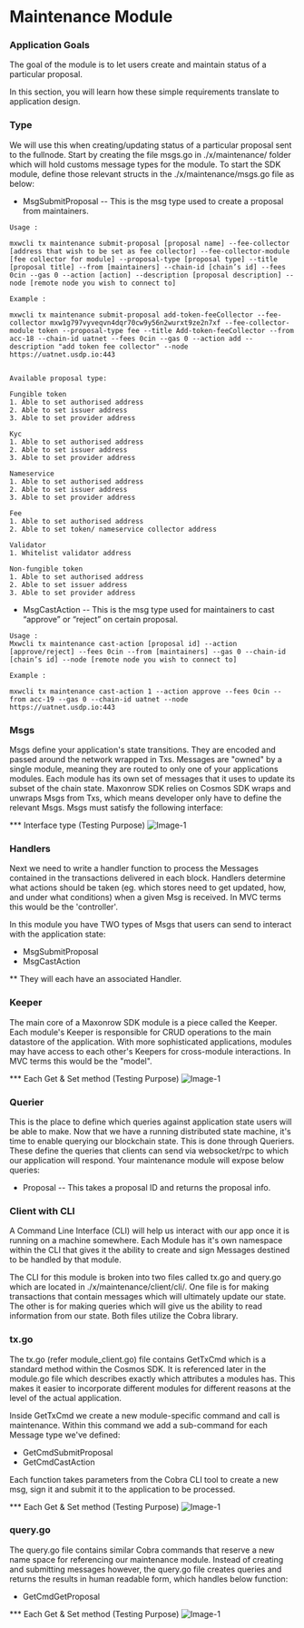 # Maintenance Module

### Application Goals
The goal of the module is to let users create and maintain status of a particular proposal. 

In this section, you will learn how these simple requirements translate to application design.

### Type

We will use this when creating/updating status of a particular proposal sent to the fullnode. 
Start by creating the file msgs.go in ./x/maintenance/ folder which 
will hold customs message types for the module.
To start the SDK module, define those relevant structs in the ./x/maintenance/msgs.go file as below:

* MsgSubmitProposal
-- This is the msg type used to create a proposal from maintainers. 

```
Usage :

mxwcli tx maintenance submit-proposal [proposal name] --fee-collector [address that wish to be set as fee collector] --fee-collector-module [fee collector for module] --proposal-type [proposal type] --title [proposal title] --from [maintainers] --chain-id [chain’s id] --fees 0cin --gas 0 --action [action] --description [proposal description] --node [remote node you wish to connect to]  

Example :

mxwcli tx maintenance submit-proposal add-token-feeCollector --fee-collector mxw1g797vyveqvn4dqr70cw9y56n2wurxt9ze2n7xf --fee-collector-module token --proposal-type fee --title Add-token-feeCollector --from acc-18 --chain-id uatnet --fees 0cin --gas 0 --action add --description "add token fee collector" --node https://uatnet.usdp.io:443  


Available proposal type: 

Fungible token 
1. Able to set authorised address 
2. Able to set issuer address 
3. Able to set provider address 

Kyc 
1. Able to set authorised address 
2. Able to set issuer address 
3. Able to set provider address 

Nameservice 
1. Able to set authorised address 
2. Able to set issuer address 
3. Able to set provider address 

Fee 
1. Able to set authorised address 
2. Able to set token/ nameservice collector address 

Validator 
1. Whitelist validator address 

Non-fungible token
1. Able to set authorised address 
2. Able to set issuer address 
3. Able to set provider address 
```

* MsgCastAction
-- This is the msg type used for maintainers to cast “approve” or “reject” on certain proposal.

```
Usage :
Mxwcli tx maintenance cast-action [proposal id] --action [approve/reject] --fees 0cin --from [maintainers] --gas 0 --chain-id [chain’s id] --node [remote node you wish to connect to]

Example :

mxwcli tx maintenance cast-action 1 --action approve --fees 0cin --from acc-19 --gas 0 --chain-id uatnet --node https://uatnet.usdp.io:443  
```

### Msgs

Msgs define your application's state transitions. 
They are encoded and passed around the network wrapped in Txs. 
Messages are "owned" by a single module, meaning they are routed to only one of your applications modules. 
Each module has its own set of messages that it uses to update its subset of the chain state. 
Maxonrow SDK relies on Cosmos SDK wraps and unwraps Msgs from Txs, which means developer only have to define the relevant Msgs. 
Msgs must satisfy the following interface:

*** Interface type (Testing Purpose)
![Image-1](pic001.png)  


### Handlers

Next we need to write a handler function to process the Messages contained 
in the transactions delivered in each block. 
Handlers determine what actions should be taken (eg. which stores need to get updated, how, and under what conditions) 
when a given Msg is received. In MVC terms this would be the 'controller'.

In this module you have TWO types of Msgs that users 
can send to interact with the application state: 

* MsgSubmitProposal 
* MsgCastAction

** They will each have an associated Handler.


### Keeper

The main core of a Maxonrow SDK module is a piece called the Keeper. 
Each module's Keeper is responsible for CRUD operations to the main datastore of the application. 
With more sophisticated applications, modules may have access to each other's Keepers 
for cross-module interactions. In MVC terms this would be the "model". 

*** Each Get & Set method (Testing Purpose)
![Image-1](pic001.png)  


### Querier

This is the place to define which queries against application state users will be able to make. 
Now that we have a running distributed state machine, it's time to enable querying our blockchain state. 
This is done through Queriers. 
These define the queries that clients can send via websocket/rpc to which our application will respond. 
Your maintenance module will expose below queries:

* Proposal
-- This takes a proposal ID and returns the proposal info.

### Client with CLI  
A Command Line Interface (CLI) will help us interact with our app once it is running on a machine somewhere. Each Module has it's own namespace within the CLI that gives it the ability to create and sign Messages destined to be handled by that module. 

The CLI for this module is broken into two files called tx.go and query.go which are located in ./x/maintenance/client/cli/. One file is for making transactions that contain messages which will ultimately update our state. The other is for making queries which will give us the ability to read information from our state. Both files utilize the Cobra library.

### tx.go
The tx.go (refer module_client.go) file contains GetTxCmd which is a standard method within the Cosmos SDK. It is referenced later in the module.go file which describes exactly which attributes a modules has. This makes it easier to incorporate different modules for different reasons at the level of the actual application.

Inside GetTxCmd we create a new module-specific command and call is maintenance. Within this command we add a sub-command for each Message type we've defined:

* GetCmdSubmitProposal
* GetCmdCastAction

Each function takes parameters from the Cobra CLI tool to create a new msg, sign it and submit it to the application to be processed. 


*** Each Get & Set method (Testing Purpose)
![Image-1](pic001.png)  

### query.go
The query.go file contains similar Cobra commands that reserve a new name space for referencing our maintenance module. Instead of creating and submitting messages however, the query.go file creates queries and returns the results in human readable form, which handles below function:

* GetCmdGetProposal

*** Each Get & Set method (Testing Purpose)
![Image-1](pic001.png)  


